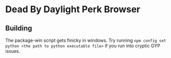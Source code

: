 # Dead By Daylight Perk Browser

## Building
The package-win script gets finicky in windows. Try running `npm config set python <the path to python executable file>` if you run into cryptic GYP issues.